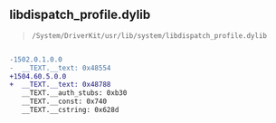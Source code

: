 ## libdispatch_profile.dylib

> `/System/DriverKit/usr/lib/system/libdispatch_profile.dylib`

```diff

-1502.0.1.0.0
-  __TEXT.__text: 0x48554
+1504.60.5.0.0
+  __TEXT.__text: 0x48788
   __TEXT.__auth_stubs: 0xb30
   __TEXT.__const: 0x740
   __TEXT.__cstring: 0x628d

```
